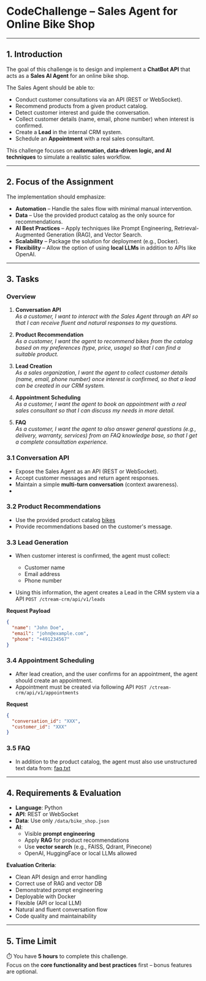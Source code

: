 # CodeChallenge – Sales Agent for Online Bike Shop

---

## 1. Introduction

The goal of this challenge is to design and implement a **ChatBot API** that acts as a **Sales AI Agent** for an online bike shop.

The Sales Agent should be able to:
- Conduct customer consultations via an API (REST or WebSocket).
- Recommend products from a given product catalog.
- Detect customer interest and guide the conversation.
- Collect customer details (name, email, phone number) when interest is confirmed.
- Create a **Lead** in the internal CRM system.
- Schedule an **Appointment** with a real sales consultant.

This challenge focuses on **automation, data-driven logic, and AI techniques** to simulate a realistic sales workflow.

---

## 2. Focus of the Assignment

The implementation should emphasize:
- **Automation** – Handle the sales flow with minimal manual intervention.
- **Data** – Use the provided product catalog as the only source for recommendations.
- **AI Best Practices** – Apply techniques like Prompt Engineering, Retrieval-Augmented Generation (RAG), and Vector Search.
- **Scalability** – Package the solution for deployment (e.g., Docker).
- **Flexibility** – Allow the option of using **local LLMs** in addition to APIs like OpenAI.

---

## 3. Tasks

### Overview

1. **Conversation API**  
   *As a customer, I want to interact with the Sales Agent through an API so that I can receive fluent and natural responses to my questions.*


2. **Product Recommendation**  
   *As a customer, I want the agent to recommend bikes from the catalog based on my preferences (type, price, usage) so that I can find a suitable product.*


3. **Lead Creation**  
   *As a sales organization, I want the agent to collect customer details (name, email, phone number) once interest is confirmed, so that a lead can be created in our CRM system.*


4. **Appointment Scheduling**  
   *As a customer, I want the agent to book an appointment with a real sales consultant so that I can discuss my needs in more detail.*


5. **FAQ**  
   *As a customer, I want the agent to also answer general questions (e.g., delivery, warranty, services) from an FAQ knowledge base, so that I get a complete consultation experience.*



### 3.1 Conversation API
- Expose the Sales Agent as an API (REST or WebSocket).
- Accept customer messages and return agent responses.
- Maintain a simple **multi-turn conversation** (context awareness).
-

### 3.2 Product Recommendations
- Use the provided product catalog [bikes](data/product_catalog.json)
- Provide recommendations based on the customer's message.

### 3.3 Lead Generation
- When customer interest is confirmed, the agent must collect:

    - Customer name
    - Email address
    - Phone number

- Using this information, the agent creates a Lead in the CRM system via a API ```POST /ctream-crm/api/v1/leads```

**Request Payload**
```json
{
  "name": "John Doe",
  "email": "john@example.com",
  "phone": "+491234567"
}
```

### 3.4 Appointment Scheduling
- After lead creation, and the user confirms for an appointment, the agent should create an appointment.
- Appointment must be created via following API ``POST /ctream-crm/api/v1/appointments``

**Request**
```json
{
  "conversation_id": "XXX",
  "customer_id": "XXX"
}
```

### 3.5 FAQ
- In addition to the product catalog, the agent must also use unstructured text data from: [faq.txt](data/faq.txt)

---

## 4. Requirements & Evaluation

- **Language**: Python
- **API**: REST or WebSocket
- **Data**: Use only `/data/bike_shop.json`
- **AI**:
    - Visible **prompt engineering**
    - Apply **RAG** for product recommendations
    - Use **vector search** (e.g., FAISS, Qdrant, Pinecone)
    - OpenAI, HuggingFace or local LLMs allowed

**Evaluation Criteria**:
- Clean API design and error handling
- Correct use of RAG and vector DB
- Demonstrated prompt engineering
- Deployable with Docker
- Flexible (API or local LLM)
- Natural and fluent conversation flow
- Code quality and maintainability

---

## 5. Time Limit

⏱️ You have **5 hours** to complete this challenge.  
Focus on the **core functionality and best practices** first – bonus features are optional.
